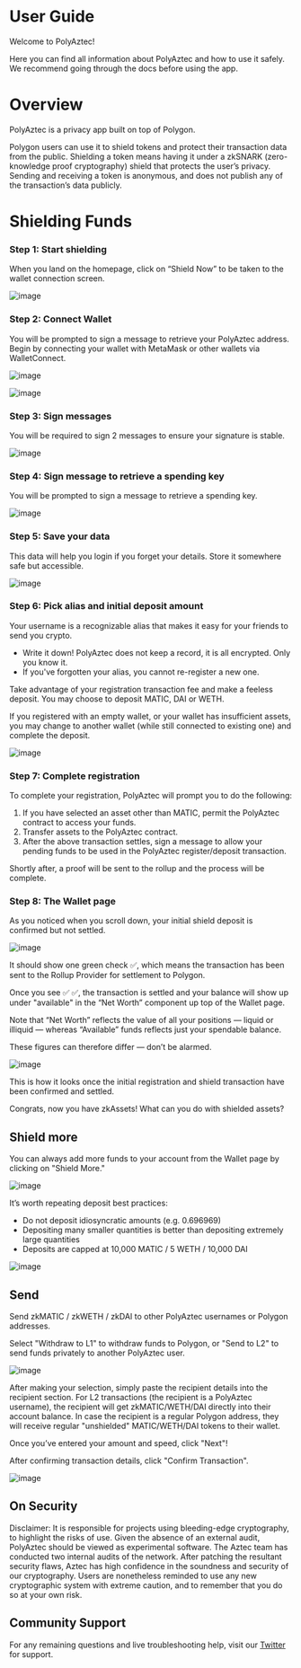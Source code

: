 # User Guide

Welcome to PolyAztec!

Here you can find all information about PolyAztec and how to use it safely. We recommend going through the docs before using the app.

# Overview

PolyAztec is a privacy app built on top of Polygon.

Polygon users can use it to shield tokens and protect their transaction data from the public. Shielding a token means having it under a zkSNARK (zero-knowledge proof cryptography) shield that protects the user’s privacy. Sending and receiving a token is anonymous, and does not publish any of the transaction’s data publicly.

# Shielding Funds

### Step 1: Start shielding
When you land on the homepage, click on “Shield Now” to be taken to the wallet connection screen.

![image](/img/step-1-start-shielding.png)

### Step 2: Connect Wallet
You will be prompted to sign a message to retrieve your PolyAztec address. Begin by connecting your wallet with MetaMask or other wallets via WalletConnect.

![image](/img/step-2-retrieve-polyaztec-address.png)

![image](/img/step-2-connect-wallet.png)

### Step 3: Sign messages
You will be required to sign 2 messages to ensure your signature is stable.

![image](/img/step-3-sign-message.png)

### Step 4: Sign message to retrieve a spending key
You will be prompted to sign a message to retrieve a spending key.

![image](/img/step-4-spending-key.png)

### Step 5: Save your data
This data will help you login if you forget your details. Store it somewhere safe but accessible.

![image](/img/step-5-save-data.png)

### Step 6: Pick alias and initial deposit amount
Your username is a recognizable alias that makes it easy for your friends to send you crypto.
- Write it down! PolyAztec does not keep a record, it is all encrypted. Only you know it.
- If you've forgotten your alias, you cannot re-register a new one.

Take advantage of your registration transaction fee and make a feeless deposit. You may choose to deposit MATIC, DAI or WETH.

If you registered with an empty wallet, or your wallet has insufficient assets, you may change to another wallet (while still connected to existing one) and complete the deposit.

![image](/img/step-6-pick-alias-deposit.png)

### Step 7: Complete registration
To complete your registration, PolyAztec will prompt you to do the following:
1. If you have selected an asset other than MATIC, permit the PolyAztec contract to access your funds.
2. Transfer assets to the PolyAztec contract.
3. After the above transaction settles, sign a message to allow your pending funds to be used in the PolyAztec register/deposit transaction.

Shortly after, a proof will be sent to the rollup and the process will be complete.

### Step 8: The Wallet page
As you noticed when you scroll down, your initial shield deposit is confirmed but not settled.

![image](/img/step-7-wallet-page.png)

It should show one green check ✅, which means the transaction has been sent to the Rollup Provider for settlement to Polygon.

Once you see ✅ ✅, the transaction is settled and your balance will show up under "available" in the “Net Worth” component up top of the Wallet page.

Note that “Net Worth” reflects the value of all your positions — liquid or illiquid — whereas “Available” funds reflects just your spendable balance.

These figures can therefore differ — don’t be alarmed.

![image](/img/step-7-settled.png)

This is how it looks once the initial registration and shield transaction have been confirmed and settled.

Congrats, now you have zkAssets! What can you do with shielded assets?

## Shield more
You can always add more funds to your account from the Wallet page by clicking on "Shield More."

![image](/img/step-post-shield-more.png)

It’s worth repeating deposit best practices:

- Do not deposit idiosyncratic amounts (e.g. 0.696969)
- Depositing many smaller quantities is better than depositing extremely large quantities
- Deposits are capped at 10,000 MATIC / 5 WETH / 10,000 DAI

![image](/img/step-post-shield-funds.png)

## Send
Send zkMATIC / zkWETH / zkDAI to other PolyAztec usernames or Polygon addresses.

Select "Withdraw to L1" to withdraw funds to Polygon, or "Send to L2" to send funds privately to another PolyAztec user.

![image](/img/step-post-withdraw-funds.png)

After making your selection, simply paste the recipient details into the recipient section. For L2 transactions (the recipient is a PolyAztec username), the recipient will get zkMATIC/WETH/DAI directly into their account balance. In case the recipient is a regular Polygon address, they will receive regular "unshielded" MATIC/WETH/DAI tokens to their wallet.

Once you’ve entered your amount and speed, click "Next"!

After confirming transaction details, click "Confirm Transaction".

![image](/img/step-post-withdraw-to-l1.png)

## On Security

Disclaimer: It is responsible for projects using bleeding-edge cryptography, to highlight the risks of use. Given the absence of an external audit, PolyAztec should be viewed as experimental software. The Aztec team has conducted two internal audits of the network. After patching the resultant security flaws, Aztec has high confidence in the soundness and security of our cryptography. Users are nonetheless reminded to use any new cryptographic system with extreme caution, and to remember that you do so at your own risk.

## Community Support

For any remaining questions and live troubleshooting help, visit our [Twitter](https://twitter.com/poly_aztec) for support.
